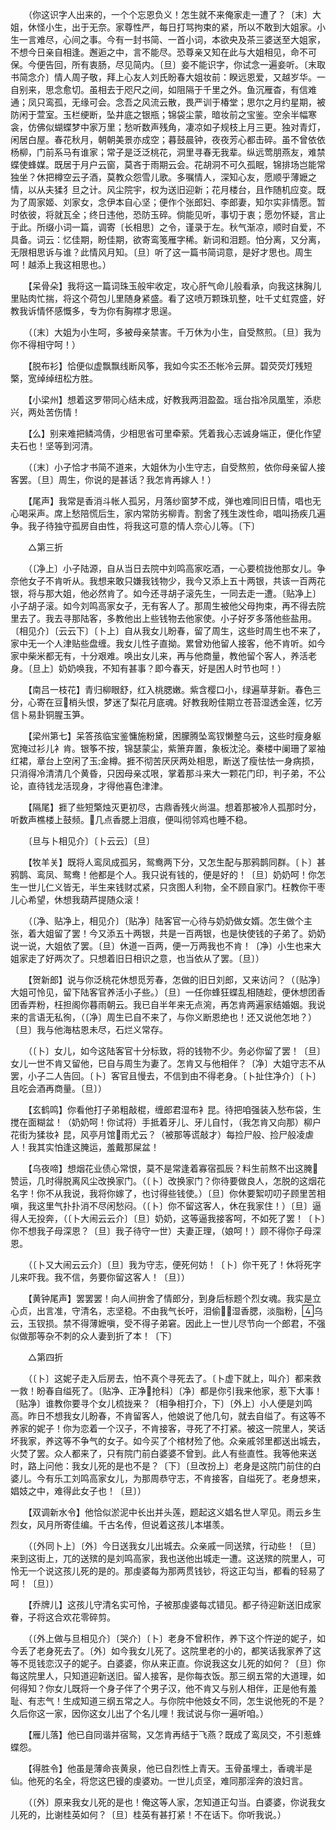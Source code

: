 <!-- { "loadSidebar": true } -->
　　（你这识字人出来的，一个个忘恩负义！怎生就不来俺家走一遭了？〔末〕大姐，休怪小生，出于无奈。家尊性严，每日打骂拘束的紧，所以不敢到大姐家。小生一言难尽，心间之事。今有一封书简、一首小词，本欲央及茶三婆送至大姐家，不想今日亲自相逢。邂逅之中，言不能尽。恐尊亲又知在此与大姐相见，命不可保。今便告回，所有衷肠，尽见简内。〔旦〕妾不能识字，你试念一遍妾听。〔末取书简念介〕情人周子敬，拜上心友人刘氏盼春大姐妆前：睽远恩爱，又越岁华。一自别来，思念愈切。虽相去于咫尺之间，如阻隔于千里之外。鱼沉雁杳，有信难通；凤只鸾孤，无缘可会。念吾之风流云散，畏严训于椿堂；思尔之月约星期，被防闲于萱室。玉栏绠断，坠井底之银瓶；锦袋尘蒙，暗妆前之宝鉴。空余半幅寒衾，仿佛似蝴蝶梦中家万里；愁听数声残角，凄凉如子规枝上月三更。独对青灯，闲居白屋。春花秋月，朝朝美景亦成空；暮鼓晨钟，夜夜芳心都击碎。虽不曾依依杨柳，门前系马有谁家；常子是泛泛桃花，洞里寻春无我辈。纵远莺朋燕友，难禁蝶使蜂媒。既居于月户云窗，莫吝于雨期云会。花胡洞不可久孤眠，锦排场岂能常独坐？休把樽空云子酒，莫教众怨雪儿歌。多嘱情人，深知心友，愿顺乎薄嬷之情，以从夫猱犭旦之计。风尘院宇，权为送旧迎新；花月楼台，且作随机应变。既为了周家姬、刘家女，念伊本自心坚；便作个张郎妇、李郎妻，知尔实非情愿。暂时依彼，将就瓦全；终日违他，恐防玉碎。倘能见听，事切于衷；愿勿怀疑，言止于此。所缀小词一篇，调寄〔长相思〕之令，谨录于左。秋气渐凉，顺时自爱，不具备。词云：忆佳期，盼佳期，欲寄鸾笺雁字稀。新词和泪题。怕分离，又分离，无限相思诉与谁？此情风月知。〔旦〕听了这一篇书简词意，是好才思也。周生呵！越添上我这相思也。） 

　　【呆骨朵】我将这一篇词珠玉般牢收定，攻心肝气命儿般看承，向我这抹胸儿里贴肉忙揣，将这个荷包儿里随身紧盛。看了这喷万颗珠玑整，吐千丈虹霓盛，好教我诉情怀感慨多，专为你有胸襟才思逞。 

　　（〔末〕大姐为小生呵，多被母亲禁害。千万休为小生，自受熬煎。〔旦〕我为你不得相守呵！） 

　　【脱布衫】恰便似虚飘飘线断风筝，我如今实丕丕帐冷云屏。碧荧荧灯残短檠，宽绰绰纽松方胜。 

　　【小梁州】想着这罗带同心结未成，好教我两泪盈盈。瑶台指冷凤凰笙，添悲兴，两处苦伤情！ 

　　【么】别来难把鳞鸿倩，少相思省可里牵萦。凭着我心志诚身端正，便化作望夫石也！坚等到河清。 

　　（〔末〕小子恰才书简不道来，大姐休为小生守志，自受熬煎，依你母亲留人接客罢。〔旦〕周生，你说的是甚话？我怎肯再嫁人！） 

　　【尾声】我常是香消斗帐人孤另，月落纱窗梦不成，弹也难同旧日情，唱也无心喝采声。席上愁陪慌后生，家内常防劣柳青。割舍了残生泼性命，唱叫扬疾几遍争。我子待独守孤房自由性，将我这可意的情人奈心儿等。〔下〕 

　　△第三折 

　　（〔净上〕小子陆源，自从当日去院中刘鸣高家吃酒，一心要梳拢他那女儿。争奈他女子不肯听从。我想来敢只嫌我钱物少，我今又添上五十两银，共该一百两花银，将与那大姐，他必然肯了。如今还寻胡子滚先生，一同去走一遭。〔贴净上〕小子胡子滚。如今刘鸣高家女子，无有客人了。那周生被他父母拘束，再不得去院里去了。我去寻那陆客，多教他出上些钱物去他家使。小子好歹多落他些盐用。〔相见介〕〔云云下〕〔卜上〕自从我女儿盼春，留了周生，这些时周生也不来了，家中无一个人津贴些盘缠。我女儿性子直拗。累曾劝他留人接客，他不肯听。如今家中柴米都无有，十分艰难。唤出女儿来，再与他商量，教他留个客人，养活老身。〔旦上〕奶奶唤我，不知有甚事？即今春天，好是困人时节也呵！） 

　　【南吕一枝花】青归柳眼舒，红入桃腮嫩。紫含樱口小，绿遍草芽新。春色三分，心寄在豆梢头恨，梦迷了梨花月底魂。好教我盼佳期立苍苔湿透金莲，忆芳信卜易卦铜腥玉笋。 

　　【梁州第七】呆答孩临宝鉴慵施粉黛，困朦腾坠鸾钗懒整乌云，这些时瘦身躯宽掩过衫儿衤肯。银筝不按，锦瑟蒙尘，紫箫弃置，象板沈沦。秦楼中阑珊了翠袖红裙，章台上空闲了玉金樽。捱不彻苦厌厌两处相思，断送了瘦怯怯一身病损，只消得冷清清几个黄昏，只因母亲忒哏，掌着那斗来大一颗花门印，判子弟，不公论，直待钱龙活现身，才得他喜色津津。 

　　【隔尾】捱了些短檠烛灭更初尽，古鼎香残火尚温。想着那被冷人孤那时分，听数声樵楼上鼓频。几点香腮上泪痕，便叫彻邻鸡也睡不稳。 

　　〔旦与卜相见介〕〔卜云云〕〔旦〕 

　　【牧羊关】既将人鸾凤成孤另，鸳鸯两下分，又怎生配与那鸦鹊同群。〔卜〕甚鸦鹊、鸾凤、鸳鸯！他都是个人。我只说有钱的，便是好的！〔旦〕奶奶呵！你怎生一世儿仁义皆无，半生来钱财忒紧，只贪图人利物，全不顾自家门。枉教你干枣儿心希望，休想我葫芦提随众滚！ 

　　（〔净、贴净上，相见介〕〔贴净〕陆客官一心待与奶奶做女婿。怎生做个主张，着大姐留了罢！今又添五十两银，共是一百两银，也是快使钱的子弟了。奶奶说一说，大姐依了罢。〔旦〕休道一百两，便一万两我也不肯！〔净〕小生也来大姐家走了好两次了。只想着旧日相识之意，也当依从了罢。〔旦〕） 

　　【贺新郎】说与你泛桃花休想觅芳春，怎做的旧日刘郎，又来访问？（〔贴净〕大姐可怜见，留下陆客官养活小子些。）〔旦〕一任你蜂狂蝶乱相随趁，便休想团香团香弄粉，枉担阁你暮雨朝云。我已自半年来无点涴，再怎肯两遍家结婚姻。我说来的言语无私徇，（〔净〕周生已自不来了，与你义断恩绝也！还又说他怎地？）〔旦〕我与他海枯恩未尽，石烂义常存。 

　　（〔卜〕女儿，如今这陆客官十分标致，将的钱物不少。务必你留了罢！〔旦〕女儿一世不肯又留他，巳自与周生为妻了。怎肯又与他相伴？〔净〕大姐守志不从罢，小子二人告回。〔卜〕客官且慢去，不信到由不得老身。〔卜扯住净介〕〔卜〕且吃会酒再商量。〔旦〕） 

　　【玄鹤鸣】你看他打子弟粗敲棍，缠郎君湿布衤昆。待把咱强装入愁布袋，生搅在面糊盆！（奶奶呵！你试将）手抵着牙儿、牙儿自忖，（我怎肯又向那）柳户花街为猱妆衤昆，风亭月馆雨尤云？（被那等谎敲才）每捡尸般、捡尸般凌虐人！我其实怕逢这腌运，羞戴那屎盆！ 

　　【乌夜啼】想烟花业债心常恨，莫不是常逢着寡宿孤辰？料生前熬不出这腌赞运，几时得脱离风尘改换家门。（〔卜〕改换家门？你待要做良人，怎脱的这烟花名字！你不从我说，我将你嫁了，也讨得些钱使。）〔旦〕你休要絮叨叨子顾里苦相嗔，我这里气扑扑消不尽闲愁闷。（〔卜〕你不留这客人，休在我家住！）〔旦〕逼得人无投奔，（〔卜大闹云云介〕〔旦〕奶奶，这等逼我接客呵，不如死了罢！〔卜〕你不想我子母深恩？〔旦〕我子待守一世）夫妻正理，（娘呵！）顾不得你子母深恩。 

　　（〔卜又大闹云云介〕〔旦〕我为守志，便死何妨！〔卜〕你干死了！休将死字儿来吓我。我不信，务要你留这客人！〔旦〕） 

　　【黄钟尾声】罢罢罢！向人间拚舍了情郎分，到身后标题个烈女魂。我实是立心贞，出言准，守清名，志坚稳。不由我气长吁，泪偷，湿香腮，淡脂粉，乌云，玉钗损。禁不得薄嬷嗔，受不得子弟窘。因此上一世儿尽节向一个郎君，不强似做那等杂不刺的众人妻到折了本！〔下〕 

　　△第四折 

　　（〔卜〕这妮子走入后房去，怕不真个寻死去了。〔卜虚下就上，叫介〕都来救一救！盼春自缢死了。〔贴净、正净抢科〕〔净〕都是你引我来他家，惹下大事！〔贴净〕谁教你要寻个女儿梳拢来？〔相争相打介，下〕〔外上〕小人便是刘鸣高。昨日不想我女儿盼春，不肯留客人，他娘说了他几句，就去自缢了。有这等不养家的妮子！你为恋着一个汉子，不肯接客，寻死了不打紧。被这一院里人，笑话坏我家，养这等不争气的女子。如今买了个棺材殓了他。众亲戚邻里都送出城去，火焚了罢。众人都来了，只有院门前白婆婆不曾到。此人有些直性。我等他来送时，路上问他：我女儿死的是也不是？〔下〕〔旦改扮上〕老身是这院门前住的白婆儿。今有乐工刘鸣高家女儿，为那周恭守志，不肯接客，自缢死了。老身想来，娼妓之中，难得此女子也！〔旦〕） 

　　【双调新水令】他恰似淤泥中长出并头莲，题起这义娼名世人罕见。雨云乡生烈女，风月所寄佳编。千古名传，但说着这孩儿本堪羡。 

　　（〔外同卜上〕〔外〕今日送我女儿出城去。众亲戚一同送殡，行动些！〔旦〕来到这街上，兀的送殡的是刘鸣高家，我也送他出城走一遭。这送殡的院里人，可怜无一个说这孩儿死的是的。那虔婆每为那两贯钱钞，将这正勾当，都看的轻易了呵！〔旦〕） 

　　【乔牌儿】这孩儿守清名实可怜，子被那虔婆每忒错见。都子待迎新送旧成家眷，子将这合欢花零碎剪。 

　　（〔外上做与旦相见介〕〔哭介〕〔卜〕老身不曾积作，养下这个忤逆的妮子，如今丢了老身死去了。〔外〕如今我女儿死了。这院里老的小的，都笑话我家养了这等不觅钱恋汉子的妮子。白婆婆，你从来正直。你说我这女儿死的如何？〔旦〕你每这院里人，只知道迎新送旧。留人接客，是你每衣饭。那三纲五常的大道理，如何得知？你女儿既将一个身子伴了个男子汉，他不肯又与别人相伴，正是他有羞耻、有志气！生成知道三纲五常之人。与你院中他妓女不同，怎生说他死的不是？久后你这一家，因你这女儿出了个名儿哩！我试说与你一遍听咱。） 

　　【雁儿落】他已自同谐并宿鸳，又怎肯再结于飞燕？既成了鸾凤交，不引惹蜂蝶怨。 

　　【得胜令】他虽是薄命丧黄泉，他已自烈性上青天。玉骨虽埋土，香魂半是仙。他死的名全，将您这巴镘的虔婆劝。一世儿贞坚，难同那淫奔的浪妇言。 

　　（〔外〕原来我女儿死的是也！俺这等人家，怎知道正勾当。白婆婆，你说我女儿死的，比谢桂英如何？〔旦〕桂英有甚打紧！不在话下。你听我说。） 

